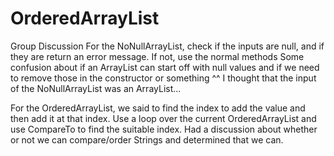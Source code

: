 # OrderedArrayList
Group Discussion
For the NoNullArrayList, check if the inputs are null, and if they are return an error message. If not, use the normal methods
Some confusion about if an ArrayList can start off with null values and if we need to remove those in the constructor or something
^^ I thought that the input of the NoNullArrayList was an ArrayList...

For the OrderedArrayList, we said to find the index to add the value and then add it at that index. Use a loop over the current OrderedArrayList and use CompareTo to find the suitable index. Had a discussion about whether or not we can compare/order Strings and determined that we can.
